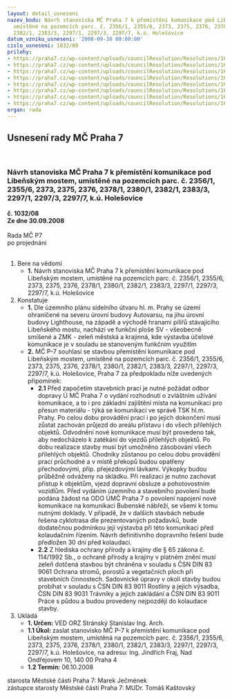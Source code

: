 ```yaml
---
layout: detail_usneseni
nazev_bodu: Návrh stanoviska MČ Praha 7 k přemístění komunikace pod Libeňským mostem,
  umístěné na pozemcích parc. č. 2356/1, 2355/6, 2373, 2375, 2376, 2378/1, 2380/1,
  2382/1, 2383/3, 2297/1, 2297/3, 2297/7, k.ú. Holešovice
datum_vzniku_usneseni: '2008-09-30 00:00:00'
cislo_usneseni: 1032/08
prilohy:
- https://praha7.cz/wp-content/uploads/councilResolution/Resolutions/16741/37-komun_11.doc
- https://praha7.cz/wp-content/uploads/councilResolution/Resolutions/16741/37-komun_21.doc
- https://praha7.cz/wp-content/uploads/councilResolution/Resolutions/16741/37-komun_31.doc
- https://praha7.cz/wp-content/uploads/councilResolution/Resolutions/16741/37-komun_32.doc
- https://praha7.cz/wp-content/uploads/councilResolution/Resolutions/16741/37-komun_41.jpg
- https://praha7.cz/wp-content/uploads/councilResolution/Resolutions/16741/37-p%c5%99em_51016.jpg
- https://praha7.cz/wp-content/uploads/councilResolution/Resolutions/16741/37-p%c5%99em_61017.jpg
- https://praha7.cz/wp-content/uploads/councilResolution/Resolutions/16741/37-pm_faze_ii_situace_dopravni_reseni_a3.pdf
organ: rada
---
```

<div id="ucUsn_pList" class="usn">
	<span><h2>Usnesení rady MČ Praha 7 </h2>
<br></span><div class="standBody">
<span><h3>Návrh stanoviska MČ Praha 7 k přemístění komunikace pod Libeňským mostem, umístěné na pozemcích parc. č. 2356/1, 2355/6, 2373, 2375, 2376, 2378/1, 2380/1, 2382/1, 2383/3, 2297/1, 2297/3, 2297/7, k.ú. Holešovice</h3></span><div class="center">
		<strong>č. 1032/08</strong><br>
	</div>
<div class="center">
		<strong>Ze dne 30.09.2008</strong><br><br>
	</div>Rada MČ P7<br> po projednání<br><br><ol>
<li>Bere na vědomí<ul><li>
<strong>1.</strong> Návrh stanoviska MČ Praha 7 k přemístění komunikace pod Libeňským mostem, umístěné na pozemcích parc. č. 2356/1, 2355/6, 2373, 2375, 2376, 2378/1, 2380/1, 2382/1, 2383/3, 2297/1, 2297/3, 2297/7, k.ú. Holešovice</li></ul>
</li>
<li>Konstatuje<ul>
<li>
<strong>1.</strong> Dle územního plánu sídelního útvaru hl. m. Prahy se území ohraničené na severu úrovní budovy Autovarsu, na jihu úrovní budovy Lighthouse, na západě a východě hranami pilířů stávajícího Libeňského mostu, nachází ve funkční ploše SV - všeobecně smíšené a ZMK - zeleň městská a krajinná, kde výstavba účelové komunikace je v souladu se stanoveným funkčním využitím</li>
<li>
<strong>2.</strong> MČ P-7 souhlasí se stavbou přemístění komunikace pod Libeňským mostem, umístěné na pozemcích parc. č. 2356/1, 2355/6, 2373, 2375, 2376, 2378/1, 2380/1, 2382/1, 2383/3, 2297/1, 2297/3, 2297/7, k.ú. Holešovice, Praha 7 za předpokladu níže uvedených připomínek:<ul>
<li>
<strong>2.1</strong> Před započetím stavebních prací je nutné požádat odbor dopravy Ú MČ Praha 7 o vydání rozhodnutí o zvláštním užívání komunikace, a to i pro základní zajištění místa na komunikaci pro přesun materiálu - týká se komunikací ve správě TSK hl.m. Prahy. Po celou dobu provádění prací i po jejich dokončení musí zůstat zachován průjezd do areálu přístavu i do všech přilehlých objektů. Odvodnění nové komunikace musí být provedeno tak, aby nedocházelo k zatékání do vjezdů přilehlých objektů. Po dobu realizace stavby musí být umožněno zásobování všech přilehlých objektů. Chodníky zůstanou po celou dobu provádění prací průchodné a v místě překopů budou opatřeny přechodovými, příp. přejezdovými lávkami. Výkopky budou průběžně odváženy na skládku. Při realizaci je nutno zachovat přístup k objektům, vjezd dopravní obsluze a pohotovostním vozidlům. Před vydáním územního a stavebního povolení bude podána žádost na ODO ÚMČ Praha 7 o povolení napojení nové komunikace na komunikaci Bubenské nábřeží, se všemi k tomu nutnými doklady. V případě, že v dalších stavbách nebude řešena cyklotrasa dle prezentovaných požadavků, bude dodatečnou podmínkou její výstavba při této komunikaci před kolaudačním řízením. Návrh definitivního dopravního řešení bude předložen 30 dní před kolaudací.</li>
<li>
<strong>2.2</strong> Z hlediska ochrany přírody a krajiny dle § 65 zákona č. 114/1992 Sb., o ochraně přírody a krajiny v platném znění musí zeleň dotčená stavbou být chráněna v souladu s ČSN DIN 83 9061 Ochrana stromů, porostů a vegetačních ploch při stavebních činnostech. Sadovnické úpravy v okolí stavby budou probíhat v souladu s ČSN DIN 83 9011 Rostliny a jejich výsadba, ČSN DIN 83 9031 Trávníky a jejich zakládání a ČSN DIN 83 9011 Práce s půdou a budou provedeny nejpozději do kolaudace stavby.</li>
</ul>
</li>
</ul>
</li>
<li>Ukládá<ul>
<li>
<strong>1. Určen: </strong>VED ORZ  Stránský  Stanislav Ing. Arch.</li>
<li>
<strong>1.1 Úkol: </strong>zaslat stanovisko MČ P-7 k přemístění komunikace pod Libeňským mostem, umístěná na pozemcích parc. č. 2356/1, 2355/6, 2373, 2375, 2376, 2378/1, 2380/1, 2382/1, 2383/3, 2297/1, 2297/3, 2297/7, k.ú. Holešovice, na adresu: Ing. Jindřich Fraj, Nad Ondřejovem 10, 140 00 Praha 4 </li>
<li>
<strong>1.2 Termín: </strong>06.10.2008</li>
</ul>
</li>
</ol>starosta Městské části Praha 7: Marek Ječmének<br>zástupce starosty Městské části Praha 7: MUDr. Tomáš Kaštovský 
</div>
</div>